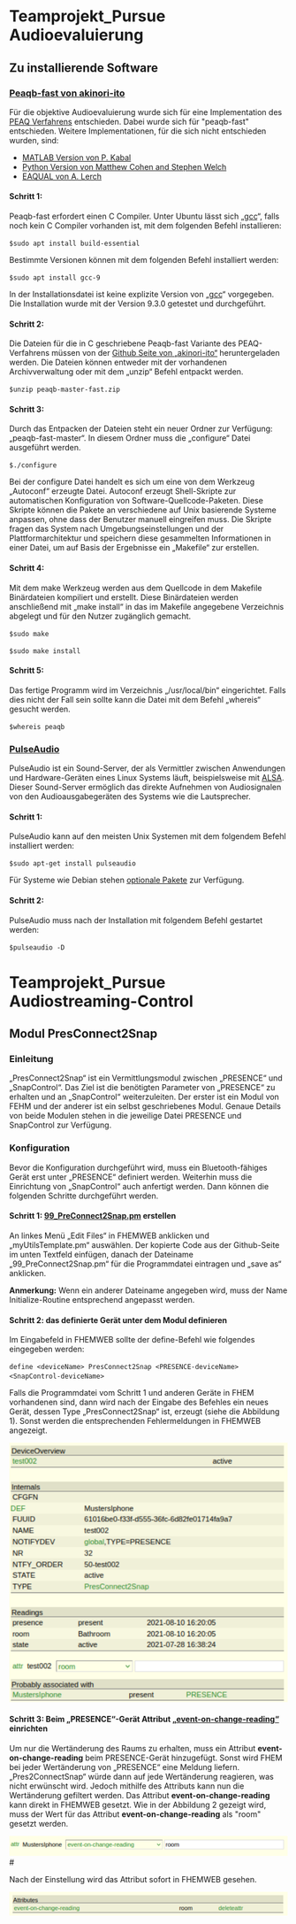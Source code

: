 # Teamprojekt_Pursue Audioevaluierung
## Zu installierende Software
### [Peaqb-fast von akinori-ito](https://github.com/akinori-ito/peaqb-fast)

Für die objektive Audioevaluierung wurde sich für eine Implementation des [PEAQ Verfahrens](https://www.itu.int/rec/R-REC-BS.1387) entschieden. Dabei wurde sich für "peaqb-fast" entschieden. Weitere Implementationen, für die sich nicht entschieden wurden, sind:

* [MATLAB Version von P. Kabal](http://www-mmsp.ece.mcgill.ca/Documents/Software/)
* [Python Version von Matthew Cohen and Stephen Welch](https://github.com/stephencwelch/Perceptual-Coding-In-Python)
* [EAQUAL von A. Lerch](http://www.mp3-tech.org/programmer/sources/eaqual.tgz) 
#### Schritt 1:
Peaqb-fast erfordert einen C Compiler. Unter Ubuntu lässt sich „[gcc](https://gcc.gnu.org/)“, falls noch kein C Compiler vorhanden ist, mit dem folgenden Befehl installieren:

  `$sudo apt install build-essential`

Bestimmte Versionen können mit dem folgenden Befehl installiert werden:

  `$sudo apt install gcc-9`

In der Installationsdatei ist keine explizite Version von „[gcc](https://gcc.gnu.org/)“ vorgegeben. Die Installation wurde mit der Version 9.3.0 getestet und durchgeführt.

#### Schritt 2:
Die Dateien für die in C geschriebene Peaqb-fast Variante des PEAQ-Verfahrens müssen von der [Github Seite von „akinori-ito“](https://github.com/akinori-ito/peaqb-fast) heruntergeladen werden. Die Dateien können entweder mit der vorhandenen Archivverwaltung oder mit dem „unzip“ Befehl entpackt werden.

`$unzip peaqb-master-fast.zip`

#### Schritt 3:
Durch das Entpacken der Dateien steht ein neuer Ordner zur Verfügung: „peaqb-fast-master“. In diesem Ordner muss die „configure“ Datei ausgeführt werden.

`$./configure`

Bei der configure Datei handelt es sich um eine von dem Werkzeug „Autoconf“ erzeugte Datei. Autoconf erzeugt Shell-Skripte zur automatischen Konfiguration von Software-Quellcode-Paketen. Diese Skripte können die Pakete an verschiedene auf Unix basierende Systeme anpassen, ohne dass der Benutzer manuell eingreifen muss. Die Skripte fragen das System nach Umgebungseinstellungen und der Plattformarchitektur und speichern diese gesammelten Informationen in einer Datei, um auf Basis der Ergebnisse ein „Makefile“ zur erstellen.



#### Schritt 4:
Mit dem make Werkzeug werden aus dem Quellcode in dem Makefile Binärdateien kompiliert und erstellt. Diese Binärdateien werden anschließend mit „make install“ in das im Makefile angegebene Verzeichnis abgelegt und für den Nutzer zugänglich gemacht.

`$sudo make`

`$sudo make install`

#### Schritt 5:
Das fertige Programm wird im Verzeichnis „/usr/local/bin“ eingerichtet. Falls dies nicht der Fall sein sollte kann die Datei mit dem Befehl „whereis“ gesucht werden.

`$whereis peaqb`

### [PulseAudio](https://www.freedesktop.org/wiki/Software/PulseAudio/)

PulseAudio ist ein Sound-Server, der als Vermittler zwischen Anwendungen und Hardware-Geräten eines Linux Systems läuft, beispielsweise mit [ALSA](https://wiki.ubuntuusers.de/ALSA/). Dieser Sound-Server ermöglich das direkte Aufnehmen von Audiosignalen von den Audioausgabegeräten des Systems wie die Lautsprecher.

#### Schritt 1:
PulseAudio kann auf den meisten Unix Systemen mit dem folgendem Befehl installiert werden:

`$sudo apt-get install pulseaudio`

Für Systeme wie Debian stehen [optionale Pakete](https://wiki.ubuntuusers.de/PulseAudio/) zur Verfügung.

#### Schritt 2:

PulseAudio muss nach der Installation mit folgendem Befehl gestartet werden:

`$pulseaudio -D`
# Teamprojekt_Pursue Audiostreaming-Control
## Modul PresConnect2Snap
### Einleitung
„PresConnect2Snap“ ist ein Vermittlungsmodul zwischen „PRESENCE“ und „SnapControl“. 
Das Ziel ist die benötigten Parameter von „PRESENCE“ zu erhalten und an „SnapControl“ weiterzuleiten. 
Der erster ist ein Modul von FEHM und der anderer ist ein selbst geschriebenes Modul. 
Genaue Details von beide Modulen stehen in die jeweilige Datei PRESENCE und SnapControl zur Verfügung.

### Konfiguration
Bevor die Konfiguration durchgeführt wird, muss ein Bluetooth-fähiges Gerät erst unter „PRESENCE“ definiert werden.
Weiterhin muss die Einrichtung von „SnapControl“ auch anfertigt werden. Dann können die folgenden Schritte durchgeführt werden.
#### Schritt 1: [99_PreConnect2Snap.pm](https://wiki.fhem.de/wiki/99_myUtils_anlegen) erstellen
An linkes Menü „Edit Files“ in FHEMWEB anklicken und „myUtilsTemplate.pm“ auswählen. Der kopierte Code aus der Github-Seite im unten Textfeld einfügen, danach der Dateiname „99_PreConnect2Snap.pm“ für die Programmdatei eintragen und „save as“ anklicken.

**Anmerkung:** Wenn ein anderer Dateiname angegeben wird, muss der Name Initialize-Routine entsprechend angepasst werden.

#### Schritt 2: das definierte Gerät unter dem Modul definieren
Im Eingabefeld in FHEMWEB sollte der define-Befehl wie folgendes eingegeben werden:

`define <deviceName> PresConnect2Snap <PRESENCE-deviceName> <SnapControl-deviceName>`

Falls die Programmdatei vom Schritt 1 und anderen Geräte in FHEM vorhandenen sind, 
dann wird nach der Eingabe des Befehles ein neues Gerät, dessen Type „PresConnect2Snap“ ist, 
erzeugt (siehe die Abbildung 1). Sonst werden die entsprechenden Fehlermeldungen in FHEMWEB angezeigt.

![UberblickPC2SGeraet](ueberblick_PC2S_geraet.png)

#### Schritt 3: Beim „PRESENCE“-Gerät Attribut [„event-on-change-reading“](https://wiki.fhem.de/wiki/Event-on-change-reading) einrichten
Um nur die Wertänderung des Raums zu erhalten, muss ein Attribut **event-on-change-reading** beim PRESENCE-Gerät hinzugefügt. 
Sonst wird FHEM bei jeder Wertänderung von „PRESENCE“ eine Meldung liefern. 
„Pres2ConnectSnap“ würde dann auf jede Wertänderung reagieren, was nicht erwünscht wird. 
Jedoch mithilfe des Attributs kann nun die Wertänderung gefiltert werden. 
Das Attribut **event-on-change-reading** kann direkt in FHEMWEB gesetzt. 
Wie in der Abbildung 2 gezeigt wird, muss der Wert für das Attribut **event-on-change-reading** als "room" gesetzt werden.

![ATTReventonchangereading](attr_eventonchangereading.png)#

Nach der Einstellung wird das Attribut sofort in FHEMWEB gesehen.

![ATTReventonchangereadingErgebnis](attr_eventonchangereading_erg.png)





